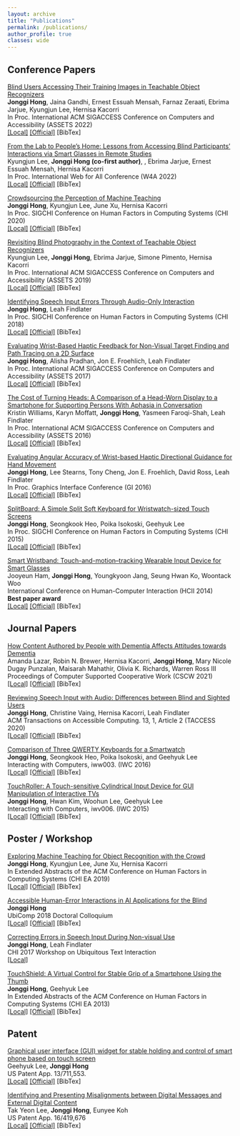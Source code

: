 ```yaml
---
layout: archive
title: "Publications"
permalink: /publications/
author_profile: true
classes: wide
---
```


<!-- Include jQuery -->
<script src="../assets/js/jquery-3.5.1.min.js"></script>


<div id="includedContent"></div>

<script>
$(function(){
  $("#includedContent").load("../bibtex.html"); 
});
</script>

## Conference Papers

[Blind Users Accessing Their Training Images in Teachable Object Recognizers](/.)<br>
**Jonggi Hong**, Jaina Gandhi, Ernest Essuah Mensah, Farnaz Zeraati, Ebrima Jarjue, Kyungjun Lee, Hernisa Kacorri <br>
In Proc. International ACM SIGACCESS Conference on Computers and Accessibility (ASSETS 2022)<br>
[[Local]](/.) 
[[Official]]() 
<a class="hong2022blind_open">[BibTex]</a> <!-- Don't forget to add '_open' at the end of class name -->


[From the Lab to People’s Home: Lessons from Accessing Blind Participants’ Interactions via Smart Glasses in Remote Studies](/.)<br>
Kyungjun Lee, **Jonggi Hong (co-first author)**, , Ebrima Jarjue, Ernest Essuah Mensah, Hernisa Kacorri<br>
In Proc. International Web for All Conference (W4A 2022)<br>
[[Local]](/.) 
[[Official]](https://dl.acm.org/doi/abs/10.1145/3493612.3520448) 
<a class="hong2022fromthelab_open">[BibTex]</a>

[Crowdsourcing the Perception of Machine Teaching](/papers/CHI2020-CrowdTeaMa.pdf)<br>
**Jonggi Hong**, Kyungjun Lee, June Xu, Hernisa Kacorri<br>
In Proc. SIGCHI Conference on Human Factors in Computing Systems (CHI 2020)<br>
[[Local]](/papers/CHI2020-CrowdTeaMa.pdf) 
[[Official]](https://dl.acm.org/doi/abs/10.1145/3313831.3376428) 
<a class="hong2020crowdsourcing_open">[BibTex]</a>

[Revisiting Blind Photography in the Context of Teachable Object Recognizers](/papers/ASSETS2019-Revisiting.pdf)<br>
Kyungjun Lee, **Jonggi Hong**, Ebrima Jarjue, Simone Pimento, Hernisa Kacorri <br>
In Proc. International ACM SIGACCESS Conference on Computers and Accessibility (ASSETS 2019)<br>
[[Local]](/papers/ASSETS2019-Revisiting.pdf) 
[[Official]](https://dl.acm.org/doi/abs/10.1145/3308561.3353799?casa_token=Wx2UjY1xlgkAAAAA:7LXgNxDQ3jCXD-4a7EhnAkLEJ134GafyDshphGqSURaCACAICa0951F2e-mx7pdIDSPUd7tp8JsW8Q) 
<a class="lee2019revisiting_open">[BibTex]</a>

[Identifying Speech Input Errors Through Audio-Only Interaction](/papers/CHI2018-DictationErrorsAudioOnly.pdf)<br>
**Jonggi Hong**, Leah Findlater<br>
In Proc. SIGCHI Conference on Human Factors in Computing Systems (CHI 2018)<br>
[[Local]](/papers/CHI2018-DictationErrorsAudioOnly.pdf) 
[[Official]](https://dl.acm.org/doi/abs/10.1145/3173574.3174141?casa_token=x3K-Ti0-PSoAAAAA:BftEQyDgFRTYKxpE7Zze_7f-112s81PDQ2mjpo_z9GBzPWqcpitZruTHnqpjeGoUqIZNvdgMO9qwZg) 
<a class="hong2018identifying_open">[BibTex]</a>

[Evaluating Wrist-Based Haptic Feedback for Non-Visual Target Finding and Path Tracing on a 2D Surface](/papers/ASSETS2017-haptic.pdf)<br>
**Jonggi Hong**, Alisha Pradhan, Jon E. Froehlich, Leah Findlater<br>
In Proc. International ACM SIGACCESS Conference on Computers and Accessibility (ASSETS 2017)<br>
[[Local]](/papers/ASSETS2017-haptic.pdf) 
[[Official]](https://dl.acm.org/doi/abs/10.1145/3132525.3132538?casa_token=ah4LNgcHK9MAAAAA:dPh_bkAllTbUNoU2gBrbl9BaWoWi3iZ_jR_ySPr0mISYhkYi38WhW2U2rPqKoI-QcIc74GHl2rozbg) 
<a class="hong2017evaluating_open">[BibTex]</a>

[The Cost of Turning Heads: A Comparison of a Head-Worn Display to a Smartphone for Supporting Persons With Aphasia in Conversation](/papers/ASSETS2016-AphasiaHMD.pdf)<br>
Kristin Williams, Karyn Moffatt, **Jonggi Hong**, Yasmeen Faroqi-Shah, Leah Findlater<br>
In Proc. International ACM SIGACCESS Conference on Computers and Accessibility (ASSETS 2016)<br>
[[Local]](/papers/ASSETS2016-AphasiaHMD.pdf) 
[[Official]](https://dl.acm.org/doi/abs/10.1145/2982142.2982165?casa_token=gFlbUnjpbLAAAAAA:jhvNU4HheQLhhG5AToGYSDCZHnxumaTIiubl7nKom1cf3K_Vv8LN_QjCQIEbEQMQdPwEeLc64l9_Jg) 
<a class="williams2016cost_open">[BibTex]</a>

[Evaluating Angular Accuracy of Wrist-based Haptic Directional Guidance for Hand Movement](/papers/GI2016-haptic.pdf)<br>
**Jonggi Hong**, Lee Stearns, Tony Cheng, Jon E. Froehlich, David Ross, Leah Findlater<br>
In Proc. Graphics Interface Conference (GI 2016)<br>
[[Local]](/papers/GI2016-haptic.pdf) 
[[Official]](https://dl.acm.org/doi/10.5555/3076132.3076170) 
<a class="hong2016evaluating_open">[BibTex]</a>

[SplitBoard: A Simple Split Soft Keyboard for Wristwatch-sized Touch Screens](/papers/CHI2015-SplitBoard.pdf)<br>
**Jonggi Hong**, Seongkook Heo, Poika Isokoski, Geehyuk Lee<br>
In Proc. SIGCHI Conference on Human Factors in Computing Systems (CHI 2015)<br>
[[Local]](/papers/CHI2015-SplitBoard.pdf) 
[[Official]](https://dl.acm.org/doi/abs/10.1145/2702123.2702273?casa_token=5OykNV5kOJAAAAAA:dVZ7i4WdyNMyEU0AdcCfcKTqxgkVyof0qLLDc0cOp4pE4yvHFBwUs_neZXGFhV6No4vFUU_QGUi8Rw) 
<a class="hong2015splitboard_open">[BibTex]</a>

[Smart Wristband: Touch-and-motion–tracking Wearable Input Device for Smart Glasses](/papers/HCII2014-smartwristband.pdf)<br>
Jooyeun Ham, **Jonggi Hong**, Youngkyoon Jang, Seung Hwan Ko, Woontack Woo<br>
International Conference on Human-Computer Interaction (HCII 2014)<br>
**Best paper award**<br>
[[Local]](/papers/HCII2014-smartwristband.pdf) 
[[Official]](https://link.springer.com/chapter/10.1007/978-3-319-07788-8_11) 
<a class="ham2014smart_open">[BibTex]</a>

## Journal Papers
[How Content Authored by People with Dementia Affects Attitudes towards Dementia](/papers/CSCW2021_Dementia_Diaries.pdf)<br>
Amanda Lazar, Robin N. Brewer, Hernisa Kacorri, **Jonggi Hong**, Mary Nicole Dugay Punzalan, Maisarah Mahathir, Olivia K. Richards, Warren Ross III<br>
Proceedings of Computer Supported Cooperative Work (CSCW 2021)<br>
[[Local]](/papers/CSCW2021_Dementia_Diaries.pdf) 
[[Official]]() 
<a class="lazar2021how">[BibTex]</a>

[Reviewing Speech Input with Audio: Differences between Blind and Sighted Users](/papers/TACCESS2020-speech.pdf)<br>
**Jonggi Hong**, Christine Vaing, Hernisa Kacorri, Leah Findlater<br>
ACM Transactions on Accessible Computing. 13, 1, Article 2 (TACCESS 2020) <br>
[[Local]](/papers/TACCESS2020-speech.pdf) 
[[Official]](https://dl.acm.org/doi/abs/10.1145/3382039?casa_token=kaTnVD8qyzMAAAAA:B8q40Gc35ycNc97NsKLho_QTYjyHyZfyWEn_8h_5dkgJWxtsuIiTWXCntiJK7EiqV064sOfCJT0Lqg) 
<a class="hong2020reviewing_open">[BibTex]</a>

[Comparison of Three QWERTY Keyboards for a Smartwatch](/papers/IWC_SplitBoard.pdf)<br>
**Jonggi Hong**, Seongkook Heo, Poika Isokoski, and Geehyuk Lee<br>
Interacting with Computers, iww003. (IWC 2016) <br>
[[Local]](/papers/IWC_SplitBoard.pdf) 
[[Official]](https://academic.oup.com/iwc/article-abstract/28/6/811/2417085) 
<a class="hong2016comparison_open">[BibTex]</a>

[TouchRoller: A Touch-sensitive Cylindrical Input Device for GUI Manipulation of Interactive TVs](/papers/IWC-TouchRoller.pdf)<br>
**Jonggi Hong**, Hwan Kim, Woohun Lee, Geehyuk Lee<br>
Interacting with Computers, iwv006. (IWC 2015) <br>
[[Local]](/papers/TouchRoller.pdf)
[[Official]](https://academic.oup.com/iwc/article-abstract/28/3/293/1751137) 
<a class="hong2015touchroller_open">[BibTex]</a>

## Poster / Workshop

[Exploring Machine Teaching for Object Recognition with the Crowd](/papers/CrowdTeaMa_CHI2019_LateBreakingWork.pdf)<br>
**Jonggi Hong**, Kyungjun Lee, June Xu, Hernisa Kacorri<br>
In Extended Abstracts of the ACM Conference on Human Factors in Computing Systems (CHI EA 2019) <br>
[[Local]](/papers/CrowdTeaMa_CHI2019_LateBreakingWork.pdf)
[[Official]](https://dl.acm.org/doi/abs/10.1145/3290607.3312873?casa_token=3_l17bfY0wsAAAAA:ACpK7v6vM1YZN1f_BDfFy3PCb7pPEXlJqViMnI_cFRuXj8300nL0V6s4jVoKWejJ3GNvTVwfNbLvsw) 
<a class="hong2019exploring_open">[BibTex]</a>

[Accessible Human-Error Interactions in AI Applications for the Blind](/papers/Ubicomp2018_DC_Jonggi.pdf)<br>
**Jonggi Hong**<br>
UbiComp 2018 Doctoral Colloquium <br>
[[Local]](/papers/Ubicomp2018_DC_Jonggi.pdf) 
[[Official]](https://dl.acm.org/doi/10.1145/3267305.3267321) 
<a class="hong2018accessible_open">[BibTex]</a>

[Correcting Errors in Speech Input During Non-visual Use](/papers/CHI2017Workshop_dictation.pdf)<br>
**Jonggi Hong**, Leah Findlater<br>
CHI 2017 Workshop on Ubiquitous Text Interaction <br>
[[Local]](/papers/CHI2017Workshop_dictation.pdf)

[TouchShield: A Virtual Control for Stable Grip of a Smartphone Using the Thumb](/papers/CHI2013-TouchShield.pdf)<br>
**Jonggi Hong**, Geehyuk Lee<br>
In Extended Abstracts of the ACM Conference on Human Factors in Computing Systems (CHI EA 2013) <br>
[[Local]](/papers/CHI2013.pdf) 
[[Official]](https://dl.acm.org/doi/abs/10.1145/2468356.2468589?casa_token=0EGcX6t1OssAAAAA:mUu0Rd62CnHk7gjIeG85g9ZkOOPfq1fZLo-V9X3wjosL9ROKcDrjthWgeTK--nHuc05QU8HdhA4XTA) 
<a class="hong2013touchshield_open">[BibTex]</a>

## Patent

[Graphical user interface (GUI) widget for stable holding and control of smart phone based on touch screen](/papers/touchshield_patent.pdf)<br>
Geehyuk Lee, **Jonggi Hong**<br>
US Patent App. 13/711,553.  <br>
[[Local]](/papers/touchshield_patent.pdf) 
[[Official]](http://appft.uspto.gov/netacgi/nph-Parser?Sect1=PTO1&Sect2=HITOFF&p=1&u=/netahtml/PTO/srchnum.html&r=1&f=G&l=50&d=PG01&s1=20140078078.PGNR.) 
<a class="lee2014graphical_open">[BibTex]</a>

[Identifying and Presenting Misalignments between Digital Messages and External Digital Content](https://www.freepatentsonline.com/y2020/0372399.html)<br>
Tak Yeon Lee, **Jonggi Hong**, Eunyee Koh <br>
US Patent App. 16/419,676<br>
[[Local]](/papers/adobe_patent.pdf) 
[[Official]](https://www.freepatentsonline.com/y2020/0372399.html) 
<a class="lee2020identifying_open">[BibTex]</a>


